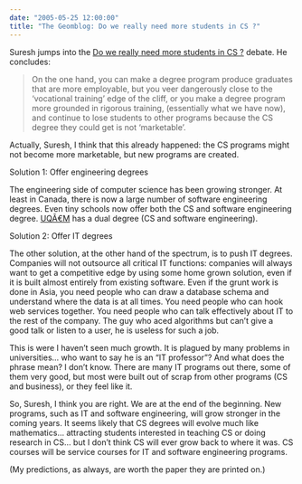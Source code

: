 ```yaml
---
date: "2005-05-25 12:00:00"
title: "The Geomblog: Do we really need more students in CS ?"
---
```




Suresh jumps into the [Do we really need more students in CS ?](http://blog.geomblog.org/2005/05/do-we-really-need-more-students-in-cs.html) debate. He concludes:

>On the one hand, you can make a degree program produce graduates that are more employable, but you veer dangerously close to the &lsquo;vocational training&rsquo; edge of the cliff, or you make a degree program more grounded in rigorous training, (essentially what we have now), and continue to lose students to other programs because the CS degree they could get is not &lsquo;marketable&rsquo;.



Actually, Suresh, I think that this already happened: the CS programs might not become more marketable, but new programs are created.

Solution 1: Offer engineering degrees

The engineering side of computer science has been growing stronger. At least in Canada, there is now a large number of software engineering degrees. Even tiny schools now offer both the CS and software engineering degree. [UQÃ€M](http://www.uqam.ca) has a dual degree (CS and software engineering).

Solution 2: Offer IT degrees

The other solution, at the other hand of the spectrum, is to push IT degrees. Companies will not outsource all critical IT functions: companies will always want to get a competitive edge by using some home grown solution, even if it is built almost entirely from existing software. Even if the grunt work is done in Asia, you need people who can draw a database schema and understand where the data is at all times. You need people who can hook web services together. You need people who can talk effectively about IT to the rest of the company. The guy who aced algorithms but can&rsquo;t give a good talk or listen to a user, he is useless for such a job.

This is were I haven&rsquo;t seen much growth. It is plagued by many problems in universities&hellip; who want to say he is an &ldquo;IT professor&rdquo;? And what does the phrase mean? I don&rsquo;t know. There are many IT programs out there, some of them very good, but most were built out of scrap from other programs (CS and business), or they feel like it.

So, Suresh, I think you are right. We are at the end of the beginning. New programs, such as IT and software engineering, will grow stronger in the coming years. It seems likely that CS degrees will evolve much like mathematics&hellip; attracting students interested in teaching CS or doing research in CS&hellip; but I don&rsquo;t think CS will ever grow back to where it was. CS courses will be service courses for IT and software engineering programs.

(My predictions, as always, are worth the paper they are printed on.)

